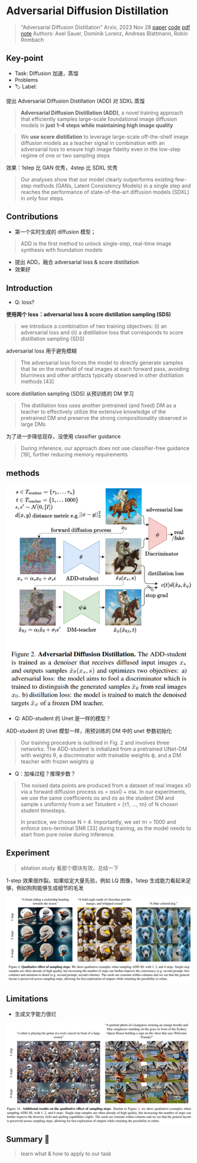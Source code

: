 # Adversarial Diffusion Distillation

> "Adversarial Diffusion Distillation" Arxiv, 2023 Nov 28
> [paper](http://arxiv.org/abs/2311.17042v1) [code](https://github.com/Stability-AI/generative-models) [pdf](./2023_11_Arxiv_Adversarial-Diffusion-Distillation.pdf) [note](./2023_11_Arxiv_Adversarial-Diffusion-Distillation_Note.md)
> Authors: Axel Sauer, Dominik Lorenz, Andreas Blattmann, Robin Rombach

## Key-point

- Task: Diffusion 加速，蒸馏
- Problems
- :label: Label:



提出 Adversarial Diffusion Distillation (ADD) 对 SDXL 蒸馏

> **Adversarial Diffusion Distillation (ADD)**, a novel training approach that efficiently samples large-scale foundational image diffusion models in **just 1–4 steps while maintaining high image quality**

> We **use score distillation** to leverage large-scale off-the-shelf image diffusion models as a teacher signal in combination with an adversarial loss to ensure high image fidelity even in the low-step regime of one or two sampling steps

效果：1step 比 GAN 优秀，4step 比 SDXL 优秀

>  Our analyses show that our model clearly outperforms existing few-step methods (GANs, Latent Consistency Models) in a single step and reaches the performance of state-of-the-art diffusion models (SDXL) in only four steps.



## Contributions

- 第一个实时生成的 diffusion 模型；

> ADD is the first method to unlock single-step, real-time image synthesis with foundation models

- 提出 ADD，融合 adversarial loss & score distillation
- 效果好



## Introduction



- Q: loss?

**使用两个 loss：adversarial loss & score distillation sampling (SDS)**

> we introduce a combination of two training objectives: (i) an adversarial loss and (ii) a distillation loss that corresponds to score distillation sampling (SDS) 

adversarial loss 用于避免模糊

>  The adversarial loss forces the model to directly generate samples that lie on the manifold of real images at each forward pass, avoiding blurriness and other artifacts typically observed in other distillation methods [43]

score distillation sampling (SDS) 从预训练的 DM 学习

> The distillation loss uses another pretrained (and fixed) DM as a teacher to effectively utilize the extensive knowledge of the pretrained DM and preserve the strong compositionality observed in large DMs

为了进一步降低现存，没使用 classifier guidance

> During inference, our approach does not use classifier-free guidance [19], further reducing memory requirements





## methods



![ADD_overview.png](docs/2023_11_Arxiv_Adversarial-Diffusion-Distillation_Note/ADD_overview.png)



- Q: ADD-student 的 Unet 是一样的模型？

ADD-student 的 Unet 模型一样，用预训练的 DM 中的 unet 参数初始化

> Our training procedure is outlined in Fig. 2 and involves three networks: The ADD-student is initialized from a pretrained UNet-DM with weights θ, a discriminator with trainable weights ϕ, and a DM teacher with frozen weights ψ



- Q：加噪过程？推理步数？

> The noised data points are produced from a dataset of real images x0 via a forward diffusion process xs = αsx0 + σsϵ. In our experiments, we use the same coefficients αs and σs as the student DM and sample s uniformly from a set Tstudent = {τ1, ..., τn} of N chosen student timesteps. 
>
> In practice, we choose N = 4. Importantly, we set τn = 1000 and enforce zero-terminal SNR [33] during training, as the model needs to start from pure noise during inference.



## Experiment

> ablation study 看那个模块有效，总结一下



1-step 效果很炸裂。如果给定大量先验，例如 LQ 图像，1step 生成能力看起来足够，例如狗狗能够生成细节的毛发

![image-20240416173038426](docs/2023_11_Arxiv_Adversarial-Diffusion-Distillation_Note/image-20240416173038426.png)





## Limitations

- 生成文字能力很烂

![image-20240416173254359](docs/2023_11_Arxiv_Adversarial-Diffusion-Distillation_Note/image-20240416173254359.png)



## Summary :star2:

> learn what & how to apply to our task

